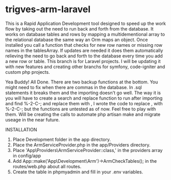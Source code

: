 # trigves-arm-laravel
This is a Rapid Application Development tool designed to speed up the work flow by taking out the need to run back and forth from the database. It works on database tables and rows by mapping a multidementional array to the relational database the same way an Orm maps an object. Once installed you call a function that checks for new row names or missing row names in the tablesArray. If updates are needed it does them automatically relieving the need to go back and forth to the database every time you add a new row or table. This branch is for Laravel projects. I will be updating it with new features and creating other branchs for symfony, code-igniter and custom php projects.

Yea Buddy! All Done. There are two backup functions at the bottom. You might need to fix when there are commas in the database. In .sql statements it breaks them and the importing doesn't go well. The way it is you will have to create a search and replace function to run after importing and find %-2-C-; and replace them with ,   I wrote the code to replace , with %-2-C-; but the functions are untested as of now. Feel free to play with them. Will be creating the calls to automate php artisan make and migrate useage in the near future.

INSTALLATION
1) Place Development folder in the app directory.
2) Place the ArmServiceProvider.php in the app/Providers directory.
3) Place 'App\Providers\ArmServiceProvider::class,' in the providers array in config/app
4) Add App::make('App\Development\Arm')->ArmCheckTables(); in the routes/web.php about all routes.
4) Create the table in phpmyadmin and fill in your .env variables.